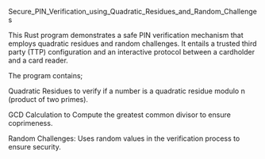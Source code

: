 Secure_PIN_Verification_using_Quadratic_Residues_and_Random_Challenges


This Rust program demonstrates a safe PIN verification mechanism that employs quadratic residues and random challenges. It entails a trusted third party (TTP) configuration and an interactive protocol between a cardholder and a card reader.

The program contains;

Quadratic Residues to verify if a number is a quadratic residue modulo n (product of two primes).

GCD Calculation to Compute the greatest common divisor to ensure coprimeness.

Random Challenges: Uses random values in the verification process to ensure security.

